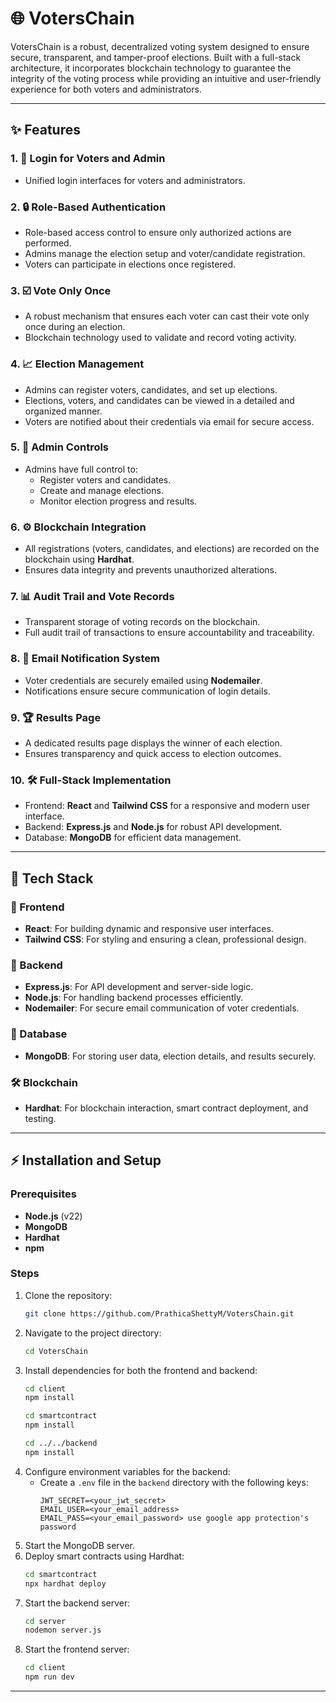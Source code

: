 # 🌐 VotersChain

VotersChain is a robust, decentralized voting system designed to ensure secure, transparent, and tamper-proof elections. Built with a full-stack architecture, it incorporates blockchain technology to guarantee the integrity of the voting process while providing an intuitive and user-friendly experience for both voters and administrators.

---

## ✨ Features

### 1. 🔐 **Login for Voters and Admin**
   - Unified login interfaces for voters and administrators.

### 2. 🔒 **Role-Based Authentication**
   - Role-based access control to ensure only authorized actions are performed.
   - Admins manage the election setup and voter/candidate registration.
   - Voters can participate in elections once registered.

### 3. ☑️ **Vote Only Once**
   - A robust mechanism that ensures each voter can cast their vote only once during an election.
   - Blockchain technology used to validate and record voting activity.

### 4. 📈 **Election Management**
   - Admins can register voters, candidates, and set up elections.
   - Elections, voters, and candidates can be viewed in a detailed and organized manner.
   - Voters are notified about their credentials via email for secure access.

### 5. 👥 **Admin Controls**
   - Admins have full control to:
     - Register voters and candidates.
     - Create and manage elections.
     - Monitor election progress and results.

### 6. ⚙️ **Blockchain Integration**
   - All registrations (voters, candidates, and elections) are recorded on the blockchain using **Hardhat**.
   - Ensures data integrity and prevents unauthorized alterations.

### 7. 📊 **Audit Trail and Vote Records**
   - Transparent storage of voting records on the blockchain.
   - Full audit trail of transactions to ensure accountability and traceability.

### 8. 📧 **Email Notification System**
   - Voter credentials are securely emailed using **Nodemailer**.
   - Notifications ensure secure communication of login details.

### 9. 🏆 **Results Page**
   - A dedicated results page displays the winner of each election.
   - Ensures transparency and quick access to election outcomes.

### 10. 🛠️ **Full-Stack Implementation**
   - Frontend: **React** and **Tailwind CSS** for a responsive and modern user interface.
   - Backend: **Express.js** and **Node.js** for robust API development.
   - Database: **MongoDB** for efficient data management.

---

## 🔧 Tech Stack

### 🎨 Frontend
- **React**: For building dynamic and responsive user interfaces.
- **Tailwind CSS**: For styling and ensuring a clean, professional design.

### 🚀 Backend
- **Express.js**: For API development and server-side logic.
- **Node.js**: For handling backend processes efficiently.
- **Nodemailer**: For secure email communication of voter credentials.

### 📃 Database
- **MongoDB**: For storing user data, election details, and results securely.

### 🛠️ Blockchain
- **Hardhat**: For blockchain interaction, smart contract deployment, and testing.

---

## ⚡️ Installation and Setup

### Prerequisites
- **Node.js** (v22)
- **MongoDB**
- **Hardhat**
- **npm** 

### Steps
1. Clone the repository:
   ```bash
   git clone https://github.com/PrathicaShettyM/VotersChain.git
   ```
2. Navigate to the project directory:
   ```bash
   cd VotersChain
   ```
3. Install dependencies for both the frontend and backend:
   ```bash
   cd client
   npm install

   cd smartcontract
   npm install
   
   cd ../../backend
   npm install
   ```
4. Configure environment variables for the backend:
   - Create a `.env` file in the `backend` directory with the following keys:
     ```env
     JWT_SECRET=<your_jwt_secret>
     EMAIL_USER=<your_email_address>
     EMAIL_PASS=<your_email_password> use google app protection's password
     ```
5. Start the MongoDB server.
6. Deploy smart contracts using Hardhat:
   ```bash
   cd smartcontract
   npx hardhat deploy
   ```
7. Start the backend server:
   ```bash
   cd server
   nodemon server.js
   ```
8. Start the frontend server:
   ```bash
   cd client
   npm run dev
   ```
   
---
